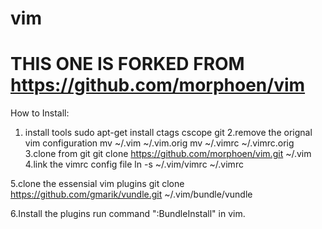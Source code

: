 # vim
# THIS ONE IS FORKED FROM https://github.com/morphoen/vim


How to Install:
1. install tools
  sudo apt-get install ctags cscope git
2.remove the orignal vim configuration
  mv ~/.vim ~/.vim.orig
  mv ~/.vimrc ~/.vimrc.orig
3.clone from git
  git clone https://github.com/morphoen/vim.git ~/.vim
4.link the vimrc config file
  ln -s ~/.vim/vimrc ~/.vimrc

5.clone the essensial vim plugins 
  git clone https://github.com/gmarik/vundle.git ~/.vim/bundle/vundle
  
6.Install the plugins
  run command ":BundleInstall" in vim.
